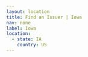 ```yaml
---
layout: location
title: Find an Issuer | Iowa
nav: none
label: Iowa
location:
  - state: IA
    country: US
---
```

